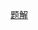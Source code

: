 [题解](https://leetcode-cn.com/problems/number-of-digit-one/solution/xiang-xi-tong-su-de-si-lu-fen-xi-duo-jie-fa-by-50/)